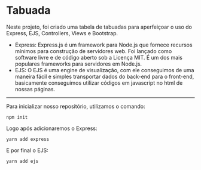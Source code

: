# Tabuada
Neste projeto, foi criado uma tabela de tabuadas para aperfeiçoar o uso do Express, EJS, Controllers, Views e Bootstrap.

- Express:
Express.js é um framework para Node.js que fornece recursos mínimos para construção de servidores web. Foi lançado como software livre e de código aberto sob a Licença MIT. É um dos mais populares frameworks para servidores em Node.js.
&nbsp;
- EJS:
O EJS é uma engine de visualização, com ele conseguimos de uma maneira fácil e simples transportar dados do back-end para o front-end, basicamente conseguimos utilizar códigos em javascript no html de nossas páginas.

---

Para inicializar nosso repositório, utilizamos o comando:

``` npm init ```

Logo após adicionaremos o Express:

``` yarn add express ```

E por final o EJS:

``` yarn add ejs ```